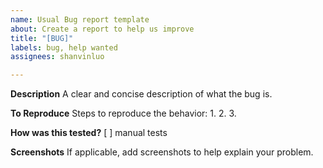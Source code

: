 ```yaml
---
name: Usual Bug report template
about: Create a report to help us improve
title: "[BUG]"
labels: bug, help wanted
assignees: shanvinluo

---
```


**Description**
A clear and concise description of what the bug is.

**To Reproduce**
Steps to reproduce the behavior:
1. 
2. 
3. 

**How was this tested?**
[ ] manual tests


**Screenshots**
If applicable, add screenshots to help explain your problem.
